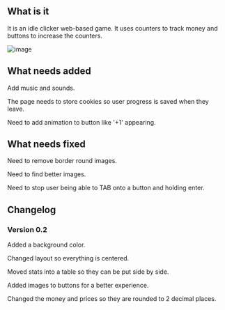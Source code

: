## What is it
It is an idle clicker web-based game. It uses counters to track money and buttons to increase the counters.

![image](https://user-images.githubusercontent.com/67561957/221523572-424ecf08-d270-4950-9bba-25d1f0e000b2.png)

## What needs added
Add music and sounds.

The page needs to store cookies so user progress is saved when they leave.

Need to add animation to button like '+1' appearing.

## What needs fixed

Need to remove border round images.

Need to find better images.

Need to stop user being able to TAB onto a button and holding enter.

## Changelog

### Version 0.2
Added a background color.

Changed layout so everything is centered.

Moved stats into a table so they can be put side by side.

Added images to buttons for a better experience.

Changed the money and prices so they are rounded to 2 decimal places.
